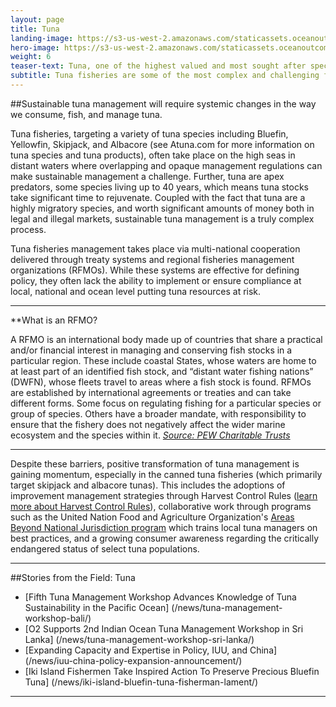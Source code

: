 ```yaml
---
layout: page
title: Tuna
landing-image: https://s3-us-west-2.amazonaws.com/staticassets.oceanoutcomes.org/rollover+images/tuna-hover.jpg
hero-image: https://s3-us-west-2.amazonaws.com/staticassets.oceanoutcomes.org/hero+photos/tunahero.jpg
weight: 6
teaser-text: Tuna, one of the highest valued and most sought after species, will continue to face unsustainable fishing practices without a collaborative international management engagement strategy.
subtitle: Tuna fisheries are some of the most complex and challenging fisheries to sustainably manage.
---
```


##Sustainable tuna management will require systemic changes in the way we consume, fish, and manage tuna.

Tuna fisheries, targeting a variety of tuna species including Bluefin, Yellowfin, Skipjack, and Albacore (see Atuna.com for more information on tuna species and tuna products), often take place on the high seas in distant waters where overlapping and opaque management regulations can make sustainable management a challenge. Further, tuna are apex predators, some species living up to 40 years, which means tuna stocks take significant time to rejuvenate. Coupled with the fact that tuna are a highly migratory species, and worth significant amounts of money both in legal and illegal markets, sustainable tuna management is a truly complex process.

Tuna fisheries management takes place via multi-national cooperation delivered through treaty systems and regional fisheries management organizations (RFMOs). While these systems are effective for defining policy, they often lack the ability to implement or ensure compliance at local, national and ocean level putting tuna resources at risk. 

----

**What is an RFMO?

A RFMO is an international body made up of countries that share a practical and/or financial interest in managing and conserving fish stocks in a particular region. These include coastal States, whose waters are home to at least part of an identified fish stock, and “distant water fishing nations” (DWFN), whose fleets travel to areas where a fish stock is found. RFMOs are established by international agreements or treaties and can take different forms. Some focus on regulating fishing for a particular species or group of species. Others have a broader mandate, with responsibility to ensure that the fishery does not negatively affect the wider marine ecosystem and the species within it. <a href="http://www.pewtrusts.org/en/research-and-analysis/fact-sheets/2012/02/23/faq-what-is-a-regional-fishery-management-organization" target="_blank">*Source: PEW Charitable Trusts*</a>

----

Despite these barriers, positive transformation of tuna management is gaining momentum, especially in the canned tuna fisheries (which primarily target skipjack and albacore tunas). This includes the adoptions of improvement management strategies through Harvest Control Rules (<a href="http://www.pewtrusts.org/en/research-and-analysis/fact-sheets/2016/07/harvest-control-rules" target="_blank">learn more about Harvest Control Rules</a>), collaborative work through programs such as the United Nation Food and Agriculture Organization's <a href="http://www.fao.org/in-action/commonoceans/en/" target="_blank">Areas Beyond National Jurisdiction program</a> which trains local tuna managers on best practices, and a growing consumer awareness regarding the critically endangered status of select tuna populations.

---
##Stories from the Field: Tuna

* [Fifth Tuna Management Workshop Advances Knowledge of Tuna Sustainability in the Pacific Ocean] (/news/tuna-management-workshop-bali/)
* [O2 Supports 2nd Indian Ocean Tuna Management Workshop in Sri Lanka] (/news/tuna-management-workshop-sri-lanka/)
* [Expanding Capacity and Expertise in Policy, IUU, and China] (/news/iuu-china-policy-expansion-announcement/)
* [Iki Island Fishermen Take Inspired Action To Preserve Precious Bluefin Tuna] (/news/iki-island-bluefin-tuna-fisherman-lament/)

---
